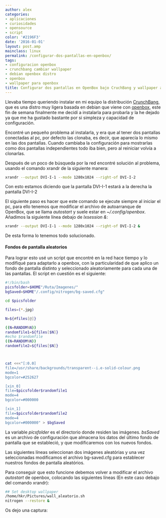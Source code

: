 ```yaml
---
author: alex
categories:
- aplicaciones
- curiosidades
- opensource
- script
color: '#2196F3'
date: '2016-01-01'
layout: post.amp
mainclass: linux
permalink: /configurar-dos-pantallas-en-openbox/
tags:
- configuracion openbox
- crunchbang cambiar wallpaper
- debian openbox distro
- openbox
- wallpaper para openbox
title: Configurar dos pantallas en OpenBox bajo CruchBang y wallpaper aleatorio
---
```


<div class="separator" >
<a href="https://1.bp.blogspot.com/-iiunZ-gX5Y8/T0TbVE86pHI/AAAAAAAACGw/wmYeZWkIe-s/s1600/1329912632_stock_connect.png"  ><amp-img on="tap:lightbox1" role="button" tabindex="0" layout="responsive"  height="128" width="128" src="https://1.bp.blogspot.com/-iiunZ-gX5Y8/T0TbVE86pHI/AAAAAAAACGw/wmYeZWkIe-s/s400/1329912632_stock_connect.png" /></a>
</div>

Llevaba tiempo queriendo instalar en mi equipo la distribución <a target="_blank" href="http://crunchbanglinux.org/">CrunchBang</a>, que es una distro muy ligera basada en debian que viene con <a target="_blank" href="http://openbox.org/">openbox</a>, este fin de semana finalmente me decidí a instalarla para probarla y la he dejado ya que me ha gustado bastante por si simpleza y capacidad de configuración.

Encontré un pequeño problema al instalarla, y era que al tener dos pantallas conectadas al pc, por defecto las clonaba, es decir, que aparecía lo mismo en las dos pantallas. Cuando cambiaba la configuración para mostrarlas como dos pantallas independientes todo iba bien, pero al reiniciar volvía a clonarlas.


<!--more--><!--ad-->

Después de un poco de búsqueda por la red encontré solución al problema, usando el comando xrandr de la siguiente manera:

```bash
xrandr --output DVI-I-1 --mode 1280x1024 --right-of DVI-I-2

```

Con esto estamos diciendo que la pantalla DVI-I-1 estará a la derecha la pantalla DVI-I-2

El siguiente paso es hacer que este comando se ejecute siempre al iniciar el pc, para ello tenemos que modificar el archivo de autoarranque de OpenBox, que se llama *autostart* y suele estar en *~/.config/openbox*. Añadimos la siguiente línea debajo de *lxsession &*:

```bash
xrandr --output DVI-I-1 --mode 1280x1024 --right-of DVI-I-2 &

```

De esta forma lo tenemos todo solucionado.

#### Fondos de pantalla aleatorios

Para lograr esto usé un script que encontré en la red hace tiempo y lo modifiqué para adaptarlo a openbox, con la particularidad de que aplico un fondo de pantalla distinto y seleccionado aleatoriamente para cada una de las pantallas. El script en cuestión es el siguiente:

```bash
#!/bin/bash
picsfolder=$HOME"/Ruta/Imagenes/"
bgSaved=$HOME"/.config/nitrogen/bg-saved.cfg"

cd $picsfolder

files=(*.jpg)

N=${#files[@]}

((N=RANDOM%N))
randomfile1=${files[$N]}
#echo $randomfile
((N=RANDOM%N))
randomfile2=${files[$N]}



cat <<<"[:0.0]
file=/usr/share/backgrounds/transparent--i.e-solid-colour.png
mode=1
bgcolor=#252627

[xin_0]
file=$picsfolder$randomfile1
mode=4
bgcolor=#000000

[xin_1]
file=$picsfolder$randomfile2
mode=4
bgcolor=#000000" > $bgSaved

```

La variable *picsfolder* es el directorio donde residen las imágenes. *bsSaved* es un archivo de configuración que almacena los datos del último fondo de pantalla que se estableció, y que modificaremos con los nuevos fondos.

Las siguientes líneas seleccionan dos imágenes aleatórias y una vez seleccionadas modificamos el archivo bg-saved.cfg para establecer nuestros fondos de pantalla aleatórios.

Para conseguir que esto funcione debemos volver a modificar el archivo *autostart* de openbox, colocando las siguientes líneas (En este caso debajo del comando xrandr):

```bash
## Set desktop wallpaper
/home/hkr/Pictures/wall_aleatorio.sh
nitrogen --restore &
```

Os dejo una captura:

<div class="separator" >
<a href="https://1.bp.blogspot.com/-Babpz4m6FG4/T0T5AMLSbsI/AAAAAAAACHA/P7YObMPNGM4/s1600/Screenshot%2B-%2B02222012%2B-%2B02%253A43%253A23%2BPM.png"  ><amp-img on="tap:lightbox1" role="button" tabindex="0" layout="responsive"  height="160" width="400" src="https://1.bp.blogspot.com/-Babpz4m6FG4/T0T5AMLSbsI/AAAAAAAACHA/P7YObMPNGM4/s400/Screenshot%2B-%2B02222012%2B-%2B02%253A43%253A23%2BPM.png" /></a>
</div>
